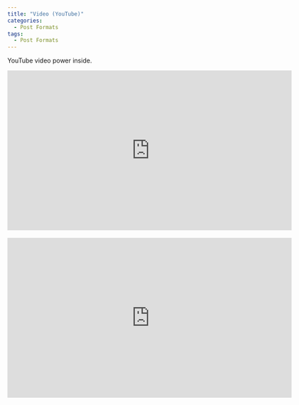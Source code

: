 ```yaml
---
title: "Video (YouTube)"
categories:
  - Post Formats
tags:
  - Post Formats
---
```


YouTube video power inside.

<iframe width="640" height="360" src="https://www.youtube-nocookie.com/embed/-PVofD2A9t8?controls=0" frameborder="0" allowfullscreen></iframe>
<br/><br/>
<iframe width="640" height="360" src="https://www.youtube.com/embed/nobaBENXGho" frameborder="0" allowfullscreen></iframe>
